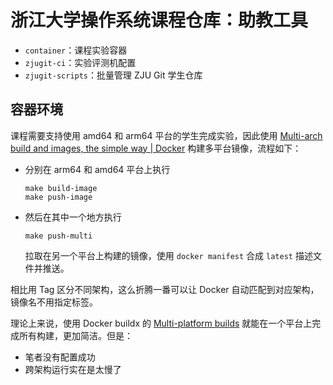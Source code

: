 # 浙江大学操作系统课程仓库：助教工具

- `container`：课程实验容器
- `zjugit-ci`：实验评测机配置
- `zjugit-scripts`：批量管理 ZJU Git 学生仓库

## 容器环境

课程需要支持使用 amd64 和 arm64 平台的学生完成实验，因此使用 [Multi-arch build and images, the simple way | Docker](https://www.docker.com/blog/multi-arch-build-and-images-the-simple-way/) 构建多平台镜像，流程如下：

- 分别在 arm64 和 amd64 平台上执行

    ```shell
    make build-image
    make push-image
    ```

- 然后在其中一个地方执行

    ```shell
    make push-multi
    ```

    拉取在另一个平台上构建的镜像，使用 `docker manifest` 合成 `latest` 描述文件并推送。

相比用 Tag 区分不同架构，这么折腾一番可以让 Docker 自动匹配到对应架构，镜像名不用指定标签。

理论上来说，使用 Docker buildx 的 [Multi-platform builds](https://docs.docker.com/build/building/multi-platform/) 就能在一个平台上完成所有构建，更加简洁。但是：

- 笔者没有配置成功
- 跨架构运行实在是太慢了

